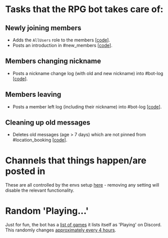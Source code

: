 # Tasks that the RPG bot takes care of:

## Newly joining members

  * Adds the `AllUsers` role to the members [[code](src/cogs/addAllUsersRole/listeners/eventUserJoined.ts)].
  * Posts an introduction in #new_members [[code](src/cogs/greetNewUsers/listeners/eventUserJoined.ts)].

## Members changing nickname

  * Posts a nickname change log (with old and new nickname) into #bot-log [[code](src/cogs/logBotAction/listeners/eventUserChangedNickname.ts)].

## Members leaving

  * Posts a member left log (including their nickname) into #bot-log [[code](src/cogs/logBotAction/listeners/eventUserLeft.ts)].

## Cleaning up old messages

  * Deletes old messages (age > 7 days) which are not pinned from #location_booking [[code](src/cogs/deleteOldMessages/listeners/eventTickFive.ts)].

# Channels that things happen/are posted in

These are all controlled by the envs setup [here](env) - removing any setting will disable the relevant functionality.

# Random 'Playing...'

Just for fun, the bot has a [list of games](src/cogs/randomActivity/playing.txt) it lists itself as 'Playing' on Discord. This randomly changes [approximately every 4 hours](src/cogs/randomActivity/listeners/eventTickFive.ts#L17).
